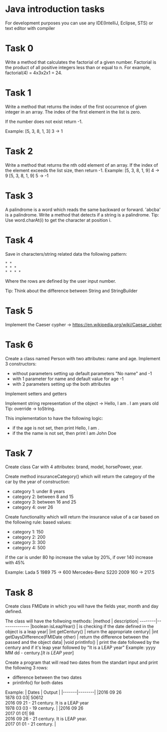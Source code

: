 # Java introduction tasks
For development purposes you can use any IDE(IntelliJ, Eclipse, STS) or text editor with compiler


# Task 0
Write a method that calculates the factorial of a given number.
Factorial is the product of all positive integers less than or equal to n. For example, factorial(4) = 4x3x2x1 = 24.

# Task 1
Write a method that returns the index of the first occurrence of given integer in an array.
The index of the first element in the list is zero.

If the number does not exist return -1.

Example:
[5, 3, 8, 1, 3] 3 -> 1 

# Task 2
Write a method that returns the nth odd element of an array. If the index of the element exceeds the list size, then return -1.
Example:
[5, 3, 8, 1, 9] 4 -> 9
[5, 3, 8, 1, 9] 5 -> -1

# Task 3
A palindrome is a word which reads the same backward or forward. 'abcba' is a palindrome.
Write a method that detects if a string is a palindrome.
Tip: Use word.charAt(i) to get the character at position i.

# Task 4
Save in characters/string related data the following pattern:

```*
* *
* * *
* * * *
```
Where the rows are defined by the user input number.

Tip: Think about the difference between String and StringBuilder

# Task 5
Implement the Caeser cypher -> https://en.wikipedia.org/wiki/Caesar_cipher

# Task 6
Create a class named Person with two attributes: name and age. 
Implement 3 constructors:
 - without parameters setting up default parameters "No name" and -1
 - with 1 parameter for name and default value for age -1
 - with 2 parameters setting up the both attributes

Implement setters and getters

Implement string representation of the object -> Hello, I am <name>. I am <age> years old
Tip: override -> toString.

This implementation to have the following logic:
 - if the age is not set, then print Hello, I am <name>.
 - if the the name is not set, then print I am John Doe

# Task 7
Create class Car with 4 attributes: brand, model, horsePower, year.

Create method insuranceCategory() which will return the category of the car by the year of construction:
 - category 1: under 8 years
 - category 2: between 8 and 15
 - category 3: between 16 and 25
 - category 4: over 26

Create functionality which will return the insurance value of a car based on the following rule:
based values:
 - category 1: 150
 - category 2: 200
 - category 3: 300
 - category 4: 500

if the car is under 80 hp increase the value by 20%, if over 140 increase with 45%

Example:
Lada 5 1989 75 -> 600
Mercedes-Benz S220 2009 160 -> 217.5


# Task 8
Create class FMIDate in which you will have the fields year, month and day defined.

The class will have the follwoing methods:
|method | description|
--------|--------------
|boolean isLeapYear() | is checking if the date defined in the object is a leap year|
|int getCentury() | return the appropriate century|
|int getDaysDifference(FMIDate other) | return the difference between the passed and the object data|
|void printInfo() | print the date followed by the century and if it's leap year followed by "It is a LEAP year" Example: yyyy MM dd - <XX> century.[*It is LEAP year*]


Create a program that will read two dates from the standart input and print the following 3 rows:
 - difference between the two dates
 - printInfo() for both dates

Example:
| Dates | Output |
|-------|--------|
|2016 09 26<br/>1878 03 03| 50612<br/>2016 09 21 - 21 century. It is a LEAP year<br/>1978 03 03 - 19 century. |
|2016 09 26 <br/> 2017 01 01| 98<br/>2016 09 26 - 21 century. It is LEAP year.<br/>2017 01 01 - 21 century. |	
